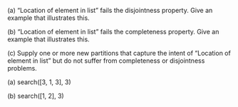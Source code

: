 (a) “Location of element in list” fails the disjointness property. Give
an example that illustrates this.

(b) “Location of element in list” fails the completeness property.
Give an example that illustrates this.

(c) Supply one or more new partitions that capture the intent of
“Location of element in list” but do not suffer from
completeness or disjointness problems.

(a) search([3, 1, 3], 3)

(b) search([1, 2], 3)


